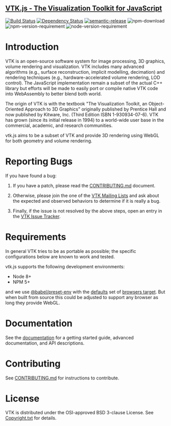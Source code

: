 ## [VTK.js - The Visualization Toolkit for JavaScript](http://kitware.github.io/vtk-js/)

[![Build Status](https://travis-ci.org/Kitware/vtk-js.svg)](https://travis-ci.org/Kitware/vtk-js)
[![Dependency Status](https://david-dm.org/kitware/vtk-js.svg)](https://david-dm.org/kitware/vtk-js)
[![semantic-release](https://img.shields.io/badge/%20%20%F0%9F%93%A6%F0%9F%9A%80-semantic--release-e10079.svg)](https://github.com/semantic-release/semantic-release)
![npm-download](https://img.shields.io/npm/dm/vtk.js.svg)
![npm-version-requirement](https://img.shields.io/badge/npm->=5.0.0-brightgreen.svg)
![node-version-requirement](https://img.shields.io/badge/node->=8.0.0-brightgreen.svg)

Introduction
============

VTK is an open-source software system for image processing, 3D
graphics, volume rendering and visualization. VTK includes many
advanced algorithms (e.g., surface reconstruction, implicit modelling,
decimation) and rendering techniques (e.g., hardware-accelerated
volume rendering, LOD control). The JavaScript implementation remain
a subset of the actual C++ library but efforts will be made to easily 
port or compile native VTK code into WebAssembly to better blend 
both world.

The origin of VTK is with the textbook "The Visualization Toolkit, an
Object-Oriented Approach to 3D Graphics" originally published by
Prentice Hall and now published by Kitware, Inc. (Third Edition ISBN
1-930934-07-6). VTK has grown (since its initial release in 1994) to a
world-wide user base in the commercial, academic, and research
communities.

vtk.js aims to be a subset of VTK and provide 3D rendering using WebGL
for both geometry and volume rendering.

Reporting Bugs
==============

If you have found a bug:

1. If you have a patch, please read the [CONTRIBUTING.md][] document.

2. Otherwise, please join the one of the [VTK Mailing Lists][] and ask
   about the expected and observed behaviors to determine if it is
   really a bug.

3. Finally, if the issue is not resolved by the above steps, open
   an entry in the [VTK Issue Tracker][].

[CONTRIBUTING.md]: CONTRIBUTING.md
[VTK Mailing Lists]: https://www.vtk.org/mailing-lists/
[VTK Issue Tracker]: https://github.com/Kitware/vtk-js/issues

Requirements
============

In general VTK tries to be as portable as possible; the specific configurations below are known to work and tested.

vtk.js supports the following development environments:

- Node 8+
- NPM 5+

and we use [@babel/preset-env](https://www.npmjs.com/package/@babel/preset-env) with the [defaults](https://github.com/Kitware/vtk-js/blob/master/.browserslistrc) set of [browsers target](https://browserl.ist/?q=defaults).
But when built from source this could be adjusted to support any browser as long they provide WebGL.

Documentation
=============

See the [documentation](https://kitware.github.io/vtk-js) for a
getting started guide, advanced documentation, and API descriptions.

Contributing
============

See [CONTRIBUTING.md](CONTRIBUTING.md) for instructions to contribute.

License
=======

VTK is distributed under the OSI-approved BSD 3-clause License.
See [Copyright.txt][] for details.

[Copyright.txt]: Copyright.txt
